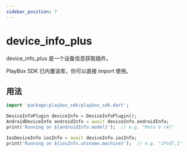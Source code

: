 ```yaml
---
sidebar_position: 7
---
```


# device_info_plus

device_info_plus 是一个设备信息获取插件。

PlayBox SDK 已内置该库，你可以直接 import 使用。

## 用法

```dart
import 'package:playbox_sdk/playbox_sdk.dart';

DeviceInfoPlugin deviceInfo = DeviceInfoPlugin();
AndroidDeviceInfo androidInfo = await deviceInfo.androidInfo;
print('Running on ${androidInfo.model}');  // e.g. "Moto G (4)"

IosDeviceInfo iosInfo = await deviceInfo.iosInfo;
print('Running on ${iosInfo.utsname.machine}');  // e.g. "iPod7,1"

```